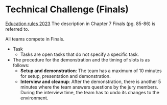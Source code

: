# Technical Challenge (Finals)

[Education rules 2023](https://docs.google.com/document/d/1cHRMwnPajsPiEZNw1celFjHG1CSGTA2uyJ2VcAoEuoc/edit?usp=sharing)
The description in Chapter 7 Finals (pg. 85-86) is referred to.

All teams compete in Finals.

- Task
  -  Tasks are open tasks that do not specify a specific task.
- The procedure for the demonstration and the timing of slots is as follows:
  - **Setup and demonstration**: The team has a maximum of 10 minutes for setup, presentation and
demonstration.
  - **Interview and cleanup**: After the demonstration, there is another 5 minutes where the team
answers questions by the jury members. During the interview time, the team has to undo its changes to the environment.
